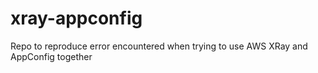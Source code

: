 # xray-appconfig
Repo to reproduce error encountered when trying to use AWS XRay and AppConfig together
